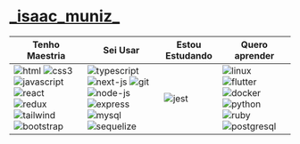 # [\_isaac_muniz_](https://isaacmuniz.vercel.app)



| Tenho Maestria | Sei Usar | Estou Estudando | Quero aprender |
| - | - | - | - |
| ![html](https://user-images.githubusercontent.com/37576563/160243759-a12f5a1b-581c-454b-8a5d-7e86d1aadd2e.png) ![css3](https://user-images.githubusercontent.com/37576563/160243802-4d180142-c4d5-49e9-99f8-8d2d1a3546f3.png) ![javascript](https://user-images.githubusercontent.com/37576563/160047811-bab27e83-35d6-4a27-925b-9b996c573a49.png) ![react](https://user-images.githubusercontent.com/37576563/160046597-131c748c-9609-4836-a8da-678345d29537.png) ![redux](https://user-images.githubusercontent.com/37576563/160047687-15f0aa28-fdce-477d-b543-32131f4ae318.png) ![tailwind](https://user-images.githubusercontent.com/37576563/160243021-28610e05-79e3-41f6-9470-d969d75637fa.png) ![bootstrap](https://user-images.githubusercontent.com/37576563/199377146-72bc245c-4589-4ec6-a2a8-3be955569bc0.png)                                                                                                   | ![typescript](https://user-images.githubusercontent.com/37576563/189236780-91992aa3-cbbb-41eb-9fc9-09a2c5af9dc9.png) ![next-js](https://user-images.githubusercontent.com/37576563/194781543-fbc505cb-db6f-4861-8027-869b98160f60.png) ![git](https://user-images.githubusercontent.com/37576563/160243346-1beba7ff-ca40-4333-a7d8-64bec86000ac.png) ![node-js](https://user-images.githubusercontent.com/37576563/160046386-57c9f15f-1876-4bfc-a265-49c2e4eefa89.png) ![express](https://user-images.githubusercontent.com/37576563/163659798-6b3ec94e-21cb-4d80-bd5a-60de5687a10d.png) ![mysql](https://user-images.githubusercontent.com/37576563/160047582-d90a2605-61d9-4a8d-a6eb-1ef781e33eeb.png) ![sequelize](https://user-images.githubusercontent.com/37576563/160049581-ef32f180-80a6-4d2b-8324-2e3482515dab.png)                                                       | ![jest](https://user-images.githubusercontent.com/37576563/189237033-8d81521b-2fd3-4e3b-8fb3-ca2039af87f3.png)                                                                            | ![linux](https://github.com/codigoisaac/codigoisaac/assets/37576563/e491af07-cd27-4003-ad33-6a46703ff10b) ![flutter](https://github.com/codigoisaac/codigoisaac/assets/37576563/9bde7ff9-7ca2-44d9-8699-8699cf15eddf) ![docker](https://user-images.githubusercontent.com/37576563/226075448-daa62268-c42b-4762-b693-01e24d990741.png) ![python](https://github.com/codigoisaac/codigoisaac/assets/37576563/8b70ef47-595a-49fb-8065-c62b328ac096) ![ruby](https://github.com/codigoisaac/codigoisaac/assets/37576563/5a83b558-2770-4ac3-a6f5-0bcbb5601c54) ![postgresql](https://github.com/codigoisaac/codigoisaac/assets/37576563/d3a7e126-a6d1-4aa0-bb93-c4ea033c0c0f)
